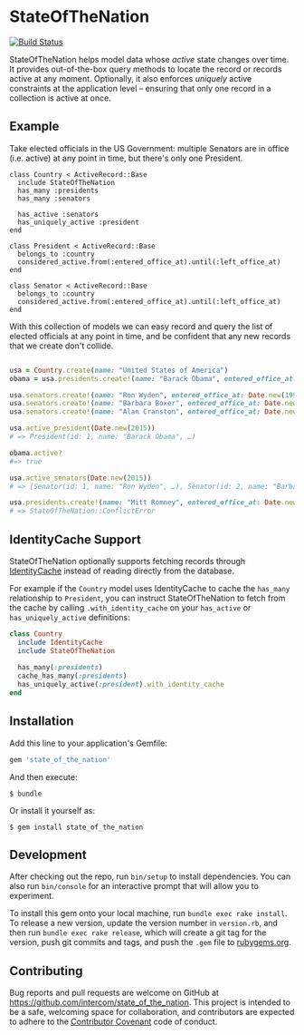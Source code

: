 # StateOfTheNation

[![Build Status](https://travis-ci.org/intercom/state_of_the_nation.svg?branch=master)](https://travis-ci.org/intercom/state_of_the_nation)

StateOfTheNation helps model data whose _active_ state changes over time. It provides out-of-the-box query methods to locate the record or records active at any moment. Optionally, it also enforces _uniquely_ active constraints at the application level – ensuring that only one record in a collection is active at once.

## Example

Take elected officials in the US Government: multiple Senators are in office (i.e. active) at any point in time, but there's only one President.

```rubys
class Country < ActiveRecord::Base
  include StateOfTheNation
  has_many :presidents
  has_many :senators

  has_active :senators
  has_uniquely_active :president
end

class President < ActiveRecord::Base
  belongs_to :country
  considered_active.from(:entered_office_at).until(:left_office_at)
end

class Senator < ActiveRecord::Base
  belongs_to :country
  considered_active.from(:entered_office_at).until(:left_office_at)
end
```

With this collection of models we can easy record and query the list of elected officials at any point in time, and be confident that any new records that we create don't collide.

```ruby

usa = Country.create(name: "United States of America")
obama = usa.presidents.create!(name: "Barack Obama", entered_office_at: Date.new(2009, 1, 20))

usa.senators.create!(name: "Ron Wyden", entered_office_at: Date.new(1996, 2, 6))
usa.senators.create!(name: "Barbara Boxer", entered_office_at: Date.new(1993, 1, 3))
usa.senators.create!(name: "Alan Cranston", entered_office_at: Date.new(1969, 1, 3), left_office_at: Date.new(1993, 1, 3))

usa.active_president(Date.new(2015)) 
# => President(id: 1, name: "Barack Obama", …)

obama.active?
#=> true

usa.active_senators(Date.new(2015))
# => [Senator(id: 1, name: "Ron Wyden", …), Senator(id: 2, name: "Barbara Boxer", …)]

usa.presidents.create!(name: "Mitt Romney", entered_office_at: Date.new(2013, 1, 20))
# => StateOfTheNation::ConflictError
```
## IdentityCache Support

StateOfTheNation optionally supports fetching records through [IdentityCache](https://github.com/Shopify/identity_cache)  instead of reading directly from the database. 

For example if the `Country` model uses IdentityCache to cache the `has_many` relationship to `President`, you can instruct StateOfTheNation to fetch from the cache by calling `.with_identity_cache` on your `has_active` or `has_uniquely_active` definitions:

```ruby
class Country
  include IdentityCache
  include StateOfTheNation
  
  has_many(:presidents)
  cache_has_many(:presidents)
  has_uniquely_active(:president).with_identity_cache
end
```

## Installation

Add this line to your application's Gemfile:

```ruby
gem 'state_of_the_nation'
```

And then execute:

    $ bundle

Or install it yourself as:

    $ gem install state_of_the_nation

## Development

After checking out the repo, run `bin/setup` to install dependencies. You can also run `bin/console` for an interactive prompt that will allow you to experiment.

To install this gem onto your local machine, run `bundle exec rake install`. To release a new version, update the version number in `version.rb`, and then run `bundle exec rake release`, which will create a git tag for the version, push git commits and tags, and push the `.gem` file to [rubygems.org](https://rubygems.org).

## Contributing

Bug reports and pull requests are welcome on GitHub at https://github.com/intercom/state_of_the_nation. This project is intended to be a safe, welcoming space for collaboration, and contributors are expected to adhere to the [Contributor Covenant](http://contributor-covenant.org/) code of conduct.

